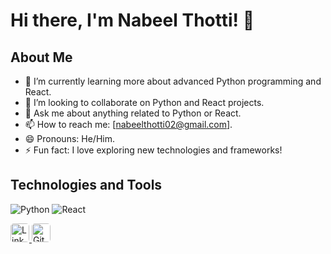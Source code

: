 # Hi there, I'm Nabeel Thotti! 👋

## About Me

- 🌱 I’m currently learning more about advanced Python programming and React.
- 👯 I’m looking to collaborate on Python and React projects.
- 💬 Ask me about anything related to Python or React.
- 📫 How to reach me: [nabeelthotti02@gmail.com].
- 😄 Pronouns: He/Him.
- ⚡ Fun fact: I love exploring new technologies and frameworks!

## Technologies and Tools

![Python](https://img.shields.io/badge/-Python-05122A?style=flat&logo=python&logoColor=FFFFFF)
![React](https://img.shields.io/badge/-React-05122A?style=flat&logo=react&logoColor=61DAFB)

<a href="https://www.linkedin.com/in/nabeelthotti/">
  <img alt="LinkedIn icon" src="https://cdn-icons-png.flaticon.com/512/174/174857.png" width="30" height="30" style="background-color: white; border-radius: 5px;">
</a>
<a href="https://www.github.com/nabeelthotti/">
  <img alt="GitHub icon" src="https://cdn-icons-png.flaticon.com/512/25/25231.png" width="30" height="30" style="background-color: white; border-radius: 5px;">
</a>

[1]: https://www.linkedin.com/in/nabeelthotti/
[2]: https://www.github.com/nabeelthotti/
